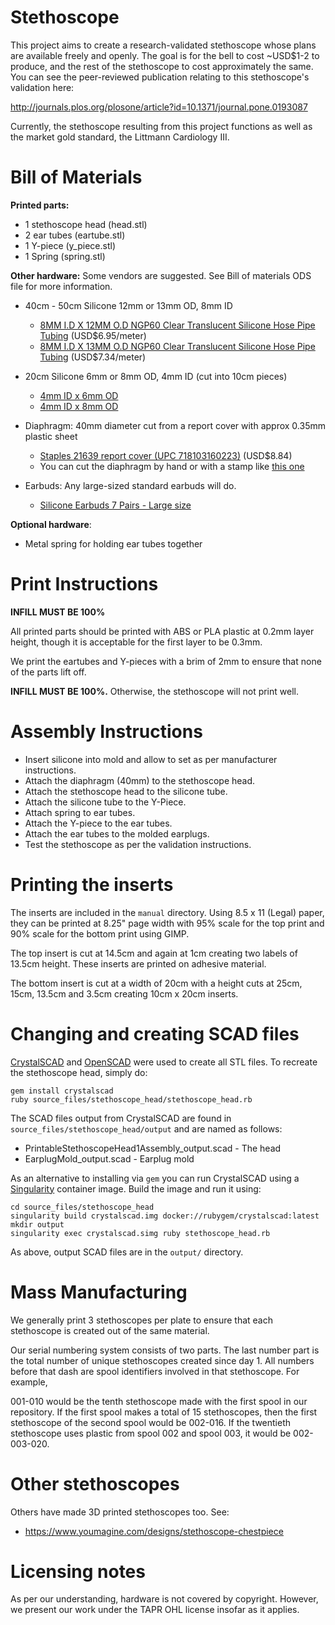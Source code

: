 Stethoscope
===========

This project aims to create a research-validated stethoscope whose plans are 
available freely and openly. The goal is for the bell to cost ~USD$1-2 to produce, 
and the rest of the stethoscope to cost approximately the same. You can see the peer-reviewed publication relating to this stethoscope's validation here:

http://journals.plos.org/plosone/article?id=10.1371/journal.pone.0193087

Currently, the stethoscope resulting from this project functions as well as the 
market gold standard, the Littmann Cardiology III.


Bill of Materials
=================

**Printed parts:**
* 1 stethoscope head (head.stl)
* 2 ear tubes (eartube.stl)
* 1 Y-piece (y_piece.stl)
* 1 Spring (spring.stl)

**Other hardware:**
Some vendors are suggested. See Bill of materials ODS file for more information.
* 40cm - 50cm Silicone 12mm or 13mm OD, 8mm ID
  * [8MM I.D X 12MM O.D NGP60 Clear Translucent Silicone Hose Pipe Tubing](http://www.advancedfluidsolutions.co.uk/8mm-id-x-12mm-od-clear-transulcent-silicone-hose-pipe-tubing-2480-p.asp) (USD$6.95/meter)
  * [8MM I.D X 13MM O.D NGP60 Clear Translucent Silicone Hose Pipe Tubing](https://www.advancedfluidsolutions.co.uk/8mm-id-x-13mm-od-clear-transulcent-silicone-hose-pipe-tubing-2482-p.asp) (USD$7.34/meter)

* 20cm Silicone 6mm or 8mm OD, 4mm ID (cut into 10cm pieces)
  * [4mm ID x 6mm OD](https://www.advancedfluidsolutions.co.uk/4mm-id-x-6mm-od-clear-transulcent-silicone-hose-pipe-tubing-2450-p.asp)
  * [4mm ID x 8mm OD](https://www.advancedfluidsolutions.co.uk/4mm-id-x-8mm-od-clear-transulcent-silicone-hose-pipe-tubing-2454-p.asp)

* Diaphragm: 40mm diameter cut from a report cover with approx 0.35mm plastic sheet
  * [Staples 21639 report cover (UPC 718103160223)](http://www.staples.ca/en/Staples-Swing-Lock-Report-Cover-Clear-with-Black-Spine-5-Pack/product_780953_2-CA_1_20001) (USD$8.84)
  * You can cut the diaphragm by hand or with a stamp like [this one](https://www.amazon.ca/Karujimu-ki-jumbo-craft-circle-CN45004/dp/B001CBY41W)

* Earbuds: Any large-sized standard earbuds will do.
  * [Silicone Earbuds 7 Pairs - Large size](https://www.amazon.ca/gp/product/B006VELFJY)
 
**Optional hardware**:
* Metal spring for holding ear tubes together



Print Instructions
==================
**INFILL MUST BE 100%**

All printed parts should be printed with ABS or PLA plastic at 0.2mm layer height, 
though it is acceptable for the first layer to be 0.3mm.

We print the eartubes and Y-pieces with a brim of 2mm to ensure that none of the 
parts lift off.

**INFILL MUST BE 100%.** Otherwise, the stethoscope will not print well.


Assembly Instructions
=====================

* Insert silicone into mold and allow to set as per manufacturer instructions.
* Attach the diaphragm (40mm) to the stethoscope head.
* Attach the stethoscope head to the silicone tube.
* Attach the silicone tube to the Y-Piece.
* Attach spring to ear tubes.
* Attach the Y-piece to the ear tubes.
* Attach the ear tubes to the molded earplugs.
* Test the stethoscope as per the validation instructions.

Printing the inserts
====================
The inserts are included in the `manual` directory. Using 8.5 x 11 (Legal) paper,
they can be printed at 8.25" page width with 95% scale for the top print and 
90% scale for the bottom print using GIMP.

The top insert is cut at 14.5cm and again at 1cm creating two labels of 13.5cm height.
These inserts are printed on adhesive material.

The bottom insert is cut at a width of 20cm with a height cuts at 25cm, 15cm, 
13.5cm and 3.5cm creating 10cm x 20cm inserts.


Changing and creating SCAD files
================================

[CrystalSCAD](https://github.com/Joaz/CrystalScad) and [OpenSCAD](http://www.openscad.org/) 
were used to create all STL files. To recreate the stethoscope head, simply do:

``` shell
gem install crystalscad
ruby source_files/stethoscope_head/stethoscope_head.rb
```
The SCAD files output from CrystalSCAD are found in `source_files/stethoscope_head/output` and are named as follows:
* PrintableStethoscopeHead1Assembly_output.scad - The head
* EarplugMold_output.scad - Earplug mold

As an alternative to installing via ``gem`` you can run CrystalSCAD using a [Singularity](https://www.sylabs.io/)
container image. Build the image and run it using:

```
cd source_files/stethoscope_head
singularity build crystalscad.img docker://rubygem/crystalscad:latest
mkdir output
singularity exec crystalscad.simg ruby stethoscope_head.rb
```

As above, output SCAD files are in the `output/` directory.

Mass Manufacturing
==================
We generally print 3 stethoscopes per plate to ensure that each stethoscope is created out of the same material.

Our serial numbering system consists of two parts. The last number part is the total number of unique stethoscopes
created since day 1. All numbers before that dash are spool identifiers involved in that stethoscope. For example,

001-010 would be the tenth stethoscope made with the first spool in our repository. If the first spool makes a total
of 15 stethoscopes, then the first stethoscope of the second spool would be 002-016. If the twentieth stethoscope uses 
plastic from spool 002 and spool 003, it would be 002-003-020.


Other stethoscopes
==================
Others have made 3D printed stethoscopes too. See:
* https://www.youmagine.com/designs/stethoscope-chestpiece

Licensing notes
===============
As per our understanding, hardware is not covered by copyright. However, we present
our work under the TAPR OHL license insofar as it applies.
